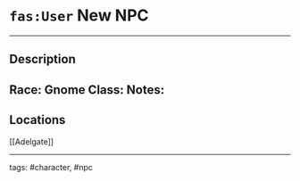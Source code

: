 # `fas:User` New NPC
---

## Description
**Race**: Gnome
**Class**: 
**Notes**: 
- 
## Locations
[[Adelgate]]

---
tags: #character, #npc